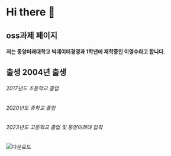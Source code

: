 # Hi there 👋

## oss과제 페이지

#### 저는 동양미래대학교 빅데이터경영과 1학년에 재학중인 이영수라고 합니다.

## 출생 2004년 출생
###### 2017년도 초등학교 졸업
###### 2020년도 중학교 졸업
###### 2023년도 고등학교 졸업 및 동양미래대 입학
![다운로드](https://github.com/asmdl123/asmdl123/assets/144200971/322973bd-a74d-40ab-93ea-75e40d9f1fd8)

